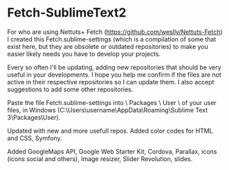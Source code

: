 Fetch-SublimeText2
==================

For who are using Nettuts+ Fetch (https://github.com/weslly/Nettuts-Fetch) I created this Fetch.sublime-settings (which is a compilation of some that exist here, but they are obsolete or outdated repositories) to make you easier likely needs you have to develop your projects.

Every so often I'll be updating, adding new repositories that should be very useful in your developments. I hope you help me confirm if the files are not active in their respective repositories so I can update them. I also accept suggestions to add some other repositories.

Paste the file Fetch.sublime-settings into \ Packages \ User \ of your user files, in Windows (C:\Users\username\AppData\Roaming\Sublime Text 3\Packages\User).

Updated with new and more usefull repos. Added color codes for HTML and CSS, Symfony.

Added GoogleMaps API, Google Web Starter Kit, Cordova, Parallax, icons (icons social and others), Image resizer, Slider Revolution, slides.

